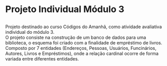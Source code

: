 # Projeto Individual Módulo 3
##
Projeto destinado ao curso Códigos do Amanhã, como atividade avaliativa individual do módulo 3.   
O projeto consiste na construção de um banco de dados para uma biblioteca, o esquema foi criado com a finalidade de empréstimo de livros.   
Composto por 7 entidades (Endereços, Pessoas, Usuários, Funcinários, Autores, Livros e Empréstimos), onde a relação cardinal ocorre de forma variada entre diferentes
entidades. 
